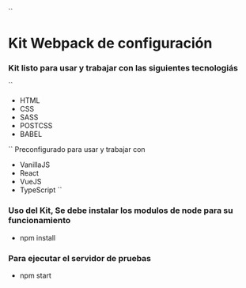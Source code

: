 ``
# Kit Webpack de configuración
### Kit listo para usar y trabajar con las siguientes tecnologiás
``
* HTML
* CSS
* SASS
* POSTCSS
* BABEL

``
Preconfigurado para usar y trabajar con
  * VanillaJS
  * React
  * VueJS
  * TypeScript
``

### Uso del Kit, Se debe instalar los modulos de node para su funcionamiento
  * npm install

### Para ejecutar el servidor de pruebas
  * npm start
